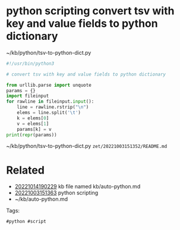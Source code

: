 # python scripting convert tsv with key and value fields to python dictionary
~/kb/python/tsv-to-python-dict.py
```python
#!/usr/bin/python3

# convert tsv with key and value fields to python dictionary

from urllib.parse import unquote
params = {}
import fileinput
for rawline in fileinput.input():
    line = rawline.rstrip("\n")
    elems = line.split('\t')
    k = elems[0]
    v = elems[1]
    params[k] = v
print(repr(params))
```

~/kb/python/tsv-to-python-dict.py
` zet/20221003151352/README.md `

# Related

- [20221014190229](/zet/20221014190229/README.md) kb file named kb/auto-python.md
- [20221003151363](/zet/20221003151363/README.md) python scripting
- ~/kb/auto-python.md

Tags:

    #python #script 
